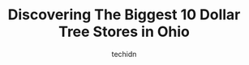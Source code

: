 ---
layout: ampstory
image: https://i0.wp.com/www.depkes.org/wp-content/uploads/2023/06/dollar-tree-0-in-ohio-1685967809.jpeg?resize=640,853
author: techidn
featured: false
description: Discover the impressive array of Dollar Tree options in Ohio, where you can find 10 of the largest Dollar Tree establishments in the area. From renowned classics to hidden gems, Ohio offers 
title: Discovering The Biggest 10 Dollar Tree Stores in Ohio
cover:
   title: Discovering The Biggest 10 Dollar Tree Stores in Ohio
   subtitle: Rickpate
   background: https://www.depkes.org/wp-content/uploads/2023/06/dollar-tree-0-in-ohio-1685967809.jpeg

pages: 
 - layout: thirds
   top: <h1>#1 Dollar Tree</h1>
   bottom: "<p>Came to get grad party decor and they had everything and more! One lady whom I assume was a manager was so sweet and such a hard worker. I can tell she cared about keepin</p>"
   background: https://www.depkes.org/wp-content/uploads/2023/06/dollar-tree-1-in-ohio-1685967809.jpeg
   backgroundblur: true
 - layout: thirds
   top: <h1>#2 Dollar Tree</h1>
   bottom: "<p>4571 Morse Centre Rd, Columbus, OH 43229, United States</p>"
   background: https://www.depkes.org/wp-content/uploads/2023/06/dollar-tree-2-in-ohio-1685967809.jpeg
   cta:
      link: https://www.depkes.org/blog/discovering-the-biggest-10-dollar-tree-stores-in-ohio/
      text: Discovering The Biggest 10 Dollar Tree Stores in Ohio
 - layout: thirds
   top: <h1>#3 Dollar Tree</h1>
   bottom: "<p>2675 Fairfield Cmns, Beavercreek, OH 45431, United States</p>"
   background: https://www.depkes.org/wp-content/uploads/2023/06/dollar-tree-3-in-ohio-1685967810.jpeg
   cta:
      link: https://www.depkes.org/blog/discovering-the-biggest-10-dollar-tree-stores-in-ohio/
      text: Discovering The Biggest 10 Dollar Tree Stores in Ohio
 - layout: thirds
   top: <h1>#4 Dollar Tree</h1>
   bottom: "<p>4892 Morse Rd, Columbus, OH 43230, United States</p>"
   background: https://images.unsplash.com/photo-1604871000636-074fa5117945?ixlib=rb-4.0.3&ixid=MnwxMjA3fDB8MHxwaG90by1wYWdlfHx8fGVufDB8fHx8&auto=format&fit=crop&w=640&h=853&q=80
   cta:
      link: https://www.depkes.org/blog/discovering-the-biggest-10-dollar-tree-stores-in-ohio/
      text: Discovering The Biggest 10 Dollar Tree Stores in Ohio
 - layout: thirds
   top: <h1>#5 Dollar Tree</h1>
   bottom: "<p>7691 Farmsbury Dr, Reynoldsburg, OH 43068, United States</p>"
   background: https://images.unsplash.com/photo-1546497974-b213c9efb599?ixlib=rb-4.0.3&ixid=MnwxMjA3fDB8MHxwaG90by1wYWdlfHx8fGVufDB8fHx8&auto=format&fit=crop&w=640&h=853&q=80
   cta:
      link: https://www.depkes.org/blog/discovering-the-biggest-10-dollar-tree-stores-in-ohio/
      text: Discovering The Biggest 10 Dollar Tree Stores in Ohio
 - layout: thirds
   top: <h1>#6 Dollar Tree</h1>
   bottom: "<p>6225 E Main St, Columbus, OH 43213, United States</p>"
   background: https://images.unsplash.com/photo-1597773150796-e5c14ebecbf5?ixlib=rb-4.0.3&ixid=MnwxMjA3fDB8MHxwaG90by1wYWdlfHx8fGVufDB8fHx8&auto=format&fit=crop&w=640&h=853&q=80
   cta:
      link: https://www.depkes.org/blog/discovering-the-biggest-10-dollar-tree-stores-in-ohio/
      text: Discovering The Biggest 10 Dollar Tree Stores in Ohio
 - layout: thirds
   top: <h1>#7 Dollar Tree</h1>
   bottom: "<p>5987 Hoover Rd, Grove City, OH 43123, United States</p>"
   background: https://images.unsplash.com/photo-1608501821300-4f99e58bba77?ixlib=rb-4.0.3&ixid=MnwxMjA3fDB8MHxwaG90by1wYWdlfHx8fGVufDB8fHx8&auto=format&fit=crop&w=640&h=853&q=80
   cta:
      link: https://www.depkes.org/blog/discovering-the-biggest-10-dollar-tree-stores-in-ohio/
      text: Discovering The Biggest 10 Dollar Tree Stores in Ohio
 - layout: thirds
   middle: Continue reading...
   background: https://images.unsplash.com/photo-1484589065579-248aad0d8b13?ixlib=rb-4.0.3&ixid=MnwxMjA3fDB8MHxwaG90by1wYWdlfHx8fGVufDB8fHx8&auto=format&fit=crop&w=640&h=853&q=80
   cta:
      link: https://www.depkes.org/blog/discovering-the-biggest-10-dollar-tree-stores-in-ohio/
      text: Discovering The Biggest 10 Dollar Tree Stores in Ohio
      
---